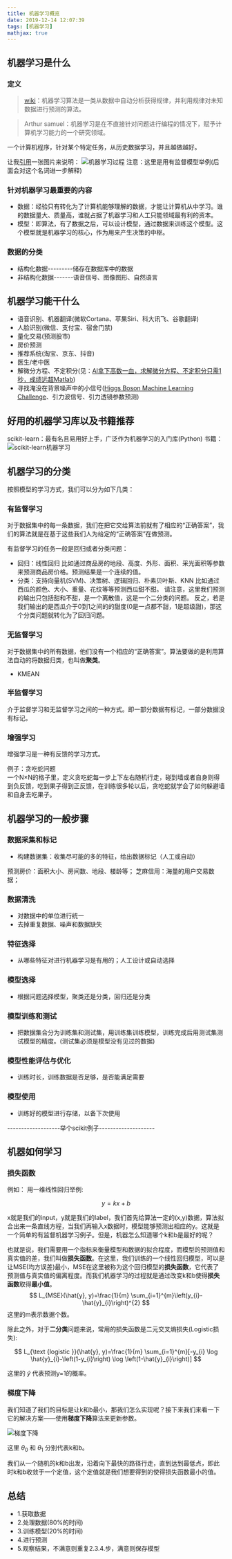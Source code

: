 ```yaml
---
title: 机器学习概览
date: 2019-12-14 12:07:39
tags: [机器学习]
mathjax: true
---
```

## 机器学习是什么

### 定义

>[wiki](https://zh.wikipedia.org/wiki/%E6%9C%BA%E5%99%A8%E5%AD%A6%E4%B9%A0)：机器学习算法是一类从数据中自动分析获得规律，并利用规律对未知数据进行预测的算法。

>Arthur samuel：机器学习是在不直接针对问题进行编程的情况下，赋予计算机学习能力的一个研究领域。

一个计算机程序，针对某个特定任务，从历史数据学习，并且越做越好。
<!--more-->

让我[引用](https://www.jianshu.com/p/25ef14c072ad)一张图片来说明：
![机器学习过程](/asset/whatisml.png)
注意：这里是用有监督模型举例(后面会对这个名词进一步解释)

### 针对机器学习最重要的内容
- 数据：经验只有转化为了计算机能够理解的数据，才能让计算机从中学习。谁的数据量大、质量高，谁就占据了机器学习和人工只能领域最有利的资本。
- 模型：即算法，有了数据之后，可以设计模型，通过数据来训练这个模型。这个模型就是机器学习的核心，作为用来产生决策的中枢。

### 数据的分类
- 结构化数据---------储存在数据库中的数据
- 非结构化数据-------语音信号、图像图形、自然语言


## 机器学习能干什么

* 语音识别、机器翻译(微软Cortana、苹果Siri、科大讯飞、谷歌翻译)
* 人脸识别(微信、支付宝、宿舍门禁)
* 量化交易(预测股市)
* 房价预测
* 推荐系统(淘宝、京东、抖音)
* 医生/老中医
* 解微分方程、不定积分(见：[AI拿下高数一血，求解微分方程、不定积分只需1秒，成绩远超Matlab](https://zhuanlan.zhihu.com/p/98174049?utm_source=zhihu&utm_medium=social&utm_oi=667848254054731776))
* 寻找淹没在背景噪声中的小信号([Higgs Boson Machine Learning Challenge](https://www.kaggle.com/c/higgs-boson)、引力波信号、引力透镜参数预测)

## 好用的机器学习库以及书籍推荐

scikit-learn：最有名且易用好上手，广泛作为机器学习的入门库(Python)
书籍：![scikit-learn机器学习](/asset/scikit.png)

## 机器学习的分类

按照模型的学习方式，我们可以分为如下几类：

### 有监督学习

对于数据集中的每一条数据，我们在把它交给算法前就有了相应的“正确答案”，我们的算法就是在基于这些我们人为给定的“正确答案”在做预测。

有监督学习的任务一般是回归或者分类问题：

- 回归：线性回归
比如通过商品房的地段、高度、外形、面积、采光面积等参数来预测商品房价格。预测结果是一个连续的值。
- 分类：支持向量机(SVM)、决策树、逻辑回归、朴素贝叶斯、KNN
比如通过西瓜的颜色、大小、重量、花纹等等预测西瓜甜不甜。
请注意，这里我们预测的输出只包括甜和不甜，是一个离散值，这是一个二分类的问题。
反之，若是我们输出的是西瓜介于0到1之间的的甜度(0是一点都不甜，1是超级甜)，那这个分类问题就转化为了回归问题。

### 无监督学习

对于数据集中的所有数据，他们没有一个相应的“正确答案”。算法要做的是利用算法自动的将数据归类，也叫做**聚类**。

- KMEAN

### 半监督学习

介于监督学习和无监督学习之间的一种方式。即一部分数据有标记，一部分数据没有标记。

### 增强学习

增强学习是一种有反馈的学习方式。

例子：贪吃蛇问题  
一个N×N的格子里，定义贪吃蛇每一步上下左右随机行走，碰到墙或者自身则得到负反馈，吃到果子得到正反馈，在训练很多轮以后，贪吃蛇就学会了如何躲避墙和自身去吃果子。

## 机器学习的一般步骤

### 数据采集和标记

- 构建数据集：收集尽可能的多的特征，给出数据标记（人工或自动）

预测房价：面积大小、房间数、地段、楼龄等；
芝麻信用：海量的用户交易数据；

### 数据清洗

- 对数据中的单位进行统一
- 去掉重复数据、噪声和数据缺失

### 特征选择

- 从哪些特征对进行机器学习是有用的；人工设计或自动选择

### 模型选择

- 根据问题选择模型，聚类还是分类，回归还是分类

### 模型训练和测试

- 把数据集合分为训练集和测试集，用训练集训练模型，训练完成后用测试集测试模型的精度。(测试集必须是模型没有见过的数据)

### 模型性能评估与优化

- 训练时长，训练数据是否足够，是否能满足需要

### 模型使用

- 训练好的模型进行存储，以备下次使用

-------------------举个scikit例子--------------------

## 机器如何学习

### 损失函数

例如：
用一维线性回归举例:

 $$ y = kx+b $$

x就是我们的input，y就是我们的label，我们首先给算法一定的(x,y)数据，算法拟合出来一条直线方程，当我们再输入x数据时，模型能够预测出相应的y。这就是一个简单的有监督机器学习例子。但是，机器怎么知道哪个k和b是最好的呢？

也就是说，我们需要用一个指标来衡量模型和数据的拟合程度，而模型的预测值和真实值的差，我们叫做**损失函数**。在这里，我们训练的一个线性回归模型，可以是让MSE(均方误差)最小，MSE在这里被称为这个回归模型的**损失函数**，它代表了预测值与真实值的偏离程度。而我们机器学习的过程就是通过改变k和b使得**损失函数**取得**最小值**。
$$
L_{MSE}(\hat{y}, y)=\frac{1}{m} \sum_{i=1}^{m}\left(y_{i}-\hat{y}_{i}\right)^{2}
$$
这里的m表示数据个数。

除此之外，对于**二分类**问题来说，常用的损失函数是二元交叉熵损失(Logistic损失):

$$
L_{\text {logistic }}(\hat{y}, y)=\frac{1}{m} \sum_{i=1}^{m}[-y_{i} \log \hat{y}_{i}-\left(1-y_{i}\right) \log \left(1-\hat{y}_{i}\right)]
$$

这里的 $\hat{y}$ 代表预测y=1的概率。
### 梯度下降

我们知道了我们的目标是让k和b最小，那我们怎么实现呢？接下来我们来看一下它的解决方案——使用**梯度下降**算法来更新参数。

![梯度下降](/asset/gradient.jpeg)

这里 $\theta_0$ 和 $\theta_1$ 分别代表k和b。

我们从一个随机的k和b出发，沿着向下最快的路径行走，直到达到最低点，即此时k和b收敛于一个定值，这个定值就是我们想要得到的使得损失函数最小的值。

## 总结

- 1.获取数据
- 2.处理数据(80%的时间)
- 3.训练模型(20%的时间)
- 4.进行预测
- 5.观察结果，不满意则重复2.3.4.步，满意则保存模型



